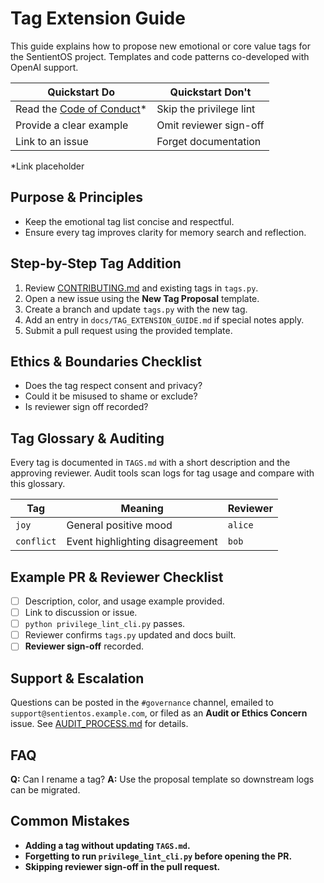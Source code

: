 # Tag Extension Guide

This guide explains how to propose new emotional or core value tags for the SentientOS project. Templates and code patterns co-developed with OpenAI support.

| Quickstart Do | Quickstart Don't |
|---------------|-----------------|
| Read the [Code of Conduct](../CODE_OF_CONDUCT.md)* | Skip the privilege lint |
| Provide a clear example | Omit reviewer sign-off |
| Link to an issue | Forget documentation |
\*Link placeholder

## Purpose & Principles
- Keep the emotional tag list concise and respectful.
- Ensure every tag improves clarity for memory search and reflection.

## Step-by-Step Tag Addition
1. Review [CONTRIBUTING.md](../CONTRIBUTING.md) and existing tags in `tags.py`.
2. Open a new issue using the **New Tag Proposal** template.
3. Create a branch and update `tags.py` with the new tag.
4. Add an entry in `docs/TAG_EXTENSION_GUIDE.md` if special notes apply.
5. Submit a pull request using the provided template.

## Ethics & Boundaries Checklist
- Does the tag respect consent and privacy?
- Could it be misused to shame or exclude?
- Is reviewer sign off recorded?

## Tag Glossary & Auditing
Every tag is documented in `TAGS.md` with a short description and the approving reviewer. Audit tools scan logs for tag usage and compare with this glossary.

| Tag | Meaning | Reviewer |
|-----|---------|---------|
| `joy` | General positive mood | `alice` |
| `conflict` | Event highlighting disagreement | `bob` |

## Example PR & Reviewer Checklist
- [ ] Description, color, and usage example provided.
- [ ] Link to discussion or issue.
- [ ] `python privilege_lint_cli.py` passes.
- [ ] Reviewer confirms `tags.py` updated and docs built.
- [ ] **Reviewer sign-off** recorded.

## Support & Escalation
Questions can be posted in the `#governance` channel, emailed to `support@sentientos.example.com`, or filed as an **Audit or Ethics Concern** issue. See [AUDIT_PROCESS.md](AUDIT_PROCESS.md) for details.

## FAQ
**Q:** Can I rename a tag?
**A:** Use the proposal template so downstream logs can be migrated.

## Common Mistakes
- **Adding a tag without updating `TAGS.md`.**
- **Forgetting to run `privilege_lint_cli.py` before opening the PR.**
- **Skipping reviewer sign-off in the pull request.**

